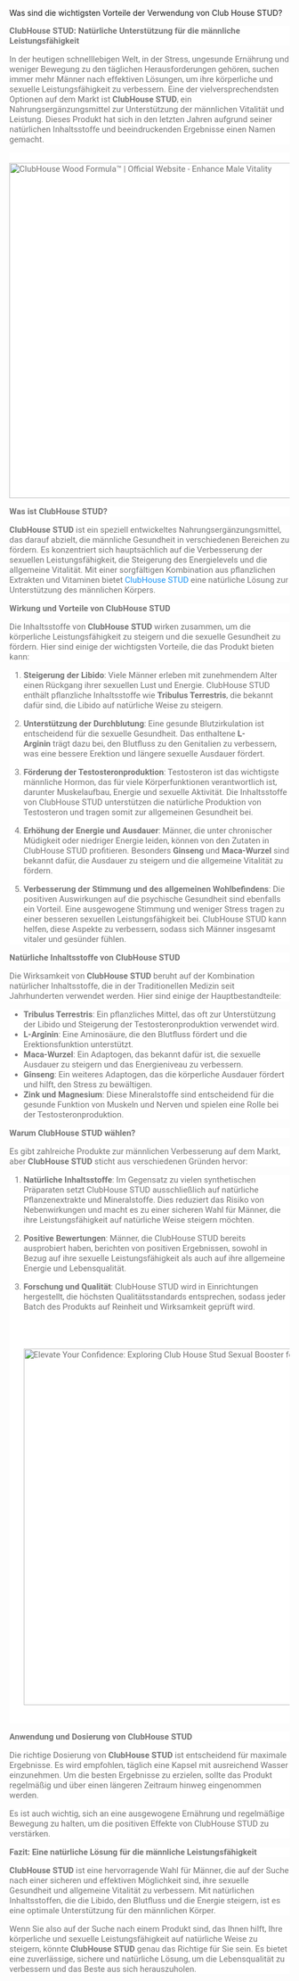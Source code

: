 Was sind die wichtigsten Vorteile der Verwendung von Club House STUD?
<p style="color: #757575; font-family: Roboto, sans-serif; font-size: 15px; font-style: normal; font-variant-ligatures: normal; font-variant-caps: normal; font-weight: 400; letter-spacing: normal; orphans: 2; text-align: start; text-indent: 0px; text-transform: none; widows: 2; word-spacing: 0px; -webkit-text-stroke-width: 0px; white-space: normal; background-color: #ffffff; text-decoration-thickness: initial; text-decoration-style: initial; text-decoration-color: initial;" data-end="344" data-start="263"><strong style="font-weight: bold;" data-end="344" data-start="263">ClubHouse STUD: Nat&uuml;rliche Unterst&uuml;tzung f&uuml;r die m&auml;nnliche Leistungsf&auml;higkeit</strong></p>
<p style="color: #757575; font-family: Roboto, sans-serif; font-size: 15px; font-style: normal; font-variant-ligatures: normal; font-variant-caps: normal; font-weight: 400; letter-spacing: normal; orphans: 2; text-align: start; text-indent: 0px; text-transform: none; widows: 2; word-spacing: 0px; -webkit-text-stroke-width: 0px; white-space: normal; background-color: #ffffff; text-decoration-thickness: initial; text-decoration-style: initial; text-decoration-color: initial;" data-end="903" data-start="346">In der heutigen schnelllebigen Welt, in der Stress, ungesunde Ern&auml;hrung und weniger Bewegung zu den t&auml;glichen Herausforderungen geh&ouml;ren, suchen immer mehr M&auml;nner nach effektiven L&ouml;sungen, um ihre k&ouml;rperliche und sexuelle Leistungsf&auml;higkeit zu verbessern. Eine der vielversprechendsten Optionen auf dem Markt ist&nbsp;<strong style="font-weight: bold;" data-end="676" data-start="658">ClubHouse STUD</strong>, ein Nahrungserg&auml;nzungsmittel zur Unterst&uuml;tzung der m&auml;nnlichen Vitalit&auml;t und Leistung. Dieses Produkt hat sich in den letzten Jahren aufgrund seiner nat&uuml;rlichen Inhaltsstoffe und beeindruckenden Ergebnisse einen Namen gemacht.</p>
<p style="color: #757575; font-family: Roboto, sans-serif; font-size: 15px; font-style: normal; font-variant-ligatures: normal; font-variant-caps: normal; font-weight: 400; letter-spacing: normal; orphans: 2; text-align: start; text-indent: 0px; text-transform: none; widows: 2; word-spacing: 0px; -webkit-text-stroke-width: 0px; white-space: normal; background-color: #ffffff; text-decoration-thickness: initial; text-decoration-style: initial; text-decoration-color: initial;" data-end="903" data-start="346">&nbsp;<img style="border: 0px; max-width: 100%; height: inherit;" src="https://woodformula.com/assets/images/wood.webp" alt="ClubHouse Wood Formula&trade; | Official Website - Enhance Male Vitality" width="602" height="640" /></p>
<p style="color: #757575; font-family: Roboto, sans-serif; font-size: 15px; font-style: normal; font-variant-ligatures: normal; font-variant-caps: normal; font-weight: 400; letter-spacing: normal; orphans: 2; text-align: start; text-indent: 0px; text-transform: none; widows: 2; word-spacing: 0px; -webkit-text-stroke-width: 0px; white-space: normal; background-color: #ffffff; text-decoration-thickness: initial; text-decoration-style: initial; text-decoration-color: initial;" data-end="932" data-start="905"><strong style="font-weight: bold;" data-end="932" data-start="905">Was ist ClubHouse STUD?</strong></p>
<p style="color: #757575; font-family: Roboto, sans-serif; font-size: 15px; font-style: normal; font-variant-ligatures: normal; font-variant-caps: normal; font-weight: 400; letter-spacing: normal; orphans: 2; text-align: start; text-indent: 0px; text-transform: none; widows: 2; word-spacing: 0px; -webkit-text-stroke-width: 0px; white-space: normal; background-color: #ffffff; text-decoration-thickness: initial; text-decoration-style: initial; text-decoration-color: initial;" data-end="1408" data-start="934"><strong style="font-weight: bold;" data-end="952" data-start="934">ClubHouse STUD</strong>&nbsp;ist ein speziell entwickeltes Nahrungserg&auml;nzungsmittel, das darauf abzielt, die m&auml;nnliche Gesundheit in verschiedenen Bereichen zu f&ouml;rdern. Es konzentriert sich haupts&auml;chlich auf die Verbesserung der sexuellen Leistungsf&auml;higkeit, die Steigerung des Energielevels und die allgemeine Vitalit&auml;t. Mit einer sorgf&auml;ltigen Kombination aus pflanzlichen Extrakten und Vitaminen bietet&nbsp;<a style="background: transparent; text-decoration: none; color: #2196f3;" href="https://clubhousestud.de/">ClubHouse STUD&nbsp;</a>eine nat&uuml;rliche L&ouml;sung zur Unterst&uuml;tzung des m&auml;nnlichen K&ouml;rpers.</p>
<p style="color: #757575; font-family: Roboto, sans-serif; font-size: 15px; font-style: normal; font-variant-ligatures: normal; font-variant-caps: normal; font-weight: 400; letter-spacing: normal; orphans: 2; text-align: start; text-indent: 0px; text-transform: none; widows: 2; word-spacing: 0px; -webkit-text-stroke-width: 0px; white-space: normal; background-color: #ffffff; text-decoration-thickness: initial; text-decoration-style: initial; text-decoration-color: initial;" data-end="1453" data-start="1410"><strong style="font-weight: bold;" data-end="1453" data-start="1410">Wirkung und Vorteile von ClubHouse STUD</strong></p>
<p style="color: #757575; font-family: Roboto, sans-serif; font-size: 15px; font-style: normal; font-variant-ligatures: normal; font-variant-caps: normal; font-weight: 400; letter-spacing: normal; orphans: 2; text-align: start; text-indent: 0px; text-transform: none; widows: 2; word-spacing: 0px; -webkit-text-stroke-width: 0px; white-space: normal; background-color: #ffffff; text-decoration-thickness: initial; text-decoration-style: initial; text-decoration-color: initial;" data-end="1674" data-start="1455">Die Inhaltsstoffe von&nbsp;<strong style="font-weight: bold;" data-end="1495" data-start="1477">ClubHouse STUD</strong>&nbsp;wirken zusammen, um die k&ouml;rperliche Leistungsf&auml;higkeit zu steigern und die sexuelle Gesundheit zu f&ouml;rdern. Hier sind einige der wichtigsten Vorteile, die das Produkt bieten kann:</p>
<ol style="color: #757575; font-family: Roboto, sans-serif; font-size: 15px; font-style: normal; font-variant-ligatures: normal; font-variant-caps: normal; font-weight: 400; letter-spacing: normal; orphans: 2; text-align: start; text-indent: 0px; text-transform: none; widows: 2; word-spacing: 0px; -webkit-text-stroke-width: 0px; white-space: normal; background-color: #ffffff; text-decoration-thickness: initial; text-decoration-style: initial; text-decoration-color: initial;" data-end="3226" data-start="1676">
<li data-end="1944" data-start="1676">
<p data-end="1944" data-start="1679"><strong style="font-weight: bold;" data-end="1704" data-start="1679">Steigerung der Libido</strong>: Viele M&auml;nner erleben mit zunehmendem Alter einen R&uuml;ckgang ihrer sexuellen Lust und Energie. ClubHouse STUD enth&auml;lt pflanzliche Inhaltsstoffe wie&nbsp;<strong style="font-weight: bold;" data-end="1874" data-start="1851">Tribulus Terrestris</strong>, die bekannt daf&uuml;r sind, die Libido auf nat&uuml;rliche Weise zu steigern.</p>
</li>
<li data-end="2216" data-start="1946">
<p data-end="2216" data-start="1949"><strong style="font-weight: bold;" data-end="1983" data-start="1949">Unterst&uuml;tzung der Durchblutung</strong>: Eine gesunde Blutzirkulation ist entscheidend f&uuml;r die sexuelle Gesundheit. Das enthaltene&nbsp;<strong style="font-weight: bold;" data-end="2088" data-start="2075">L-Arginin</strong>&nbsp;tr&auml;gt dazu bei, den Blutfluss zu den Genitalien zu verbessern, was eine bessere Erektion und l&auml;ngere sexuelle Ausdauer f&ouml;rdert.</p>
</li>
<li data-end="2557" data-start="2218">
<p data-end="2557" data-start="2221"><strong style="font-weight: bold;" data-end="2260" data-start="2221">F&ouml;rderung der Testosteronproduktion</strong>: Testosteron ist das wichtigste m&auml;nnliche Hormon, das f&uuml;r viele K&ouml;rperfunktionen verantwortlich ist, darunter Muskelaufbau, Energie und sexuelle Aktivit&auml;t. Die Inhaltsstoffe von ClubHouse STUD unterst&uuml;tzen die nat&uuml;rliche Produktion von Testosteron und tragen somit zur allgemeinen Gesundheit bei.</p>
</li>
<li data-end="2853" data-start="2559">
<p data-end="2853" data-start="2562"><strong style="font-weight: bold;" data-end="2599" data-start="2562">Erh&ouml;hung der Energie und Ausdauer</strong>: M&auml;nner, die unter chronischer M&uuml;digkeit oder niedriger Energie leiden, k&ouml;nnen von den Zutaten in ClubHouse STUD profitieren. Besonders&nbsp;<strong style="font-weight: bold;" data-end="2747" data-start="2736">Ginseng</strong>&nbsp;und&nbsp;<strong style="font-weight: bold;" data-end="2767" data-start="2752">Maca-Wurzel</strong>&nbsp;sind bekannt daf&uuml;r, die Ausdauer zu steigern und die allgemeine Vitalit&auml;t zu f&ouml;rdern.</p>
</li>
<li data-end="3226" data-start="2855">
<p data-end="3226" data-start="2858"><strong style="font-weight: bold;" data-end="2921" data-start="2858">Verbesserung der Stimmung und des allgemeinen Wohlbefindens</strong>: Die positiven Auswirkungen auf die psychische Gesundheit sind ebenfalls ein Vorteil. Eine ausgewogene Stimmung und weniger Stress tragen zu einer besseren sexuellen Leistungsf&auml;higkeit bei. ClubHouse STUD kann helfen, diese Aspekte zu verbessern, sodass sich M&auml;nner insgesamt vitaler und ges&uuml;nder f&uuml;hlen.</p>
</li>
</ol>
<p style="color: #757575; font-family: Roboto, sans-serif; font-size: 15px; font-style: normal; font-variant-ligatures: normal; font-variant-caps: normal; font-weight: 400; letter-spacing: normal; orphans: 2; text-align: start; text-indent: 0px; text-transform: none; widows: 2; word-spacing: 0px; -webkit-text-stroke-width: 0px; white-space: normal; background-color: #ffffff; text-decoration-thickness: initial; text-decoration-style: initial; text-decoration-color: initial;" data-end="3275" data-start="3228"><strong style="font-weight: bold;" data-end="3275" data-start="3228">Nat&uuml;rliche Inhaltsstoffe von ClubHouse STUD</strong></p>
<p style="color: #757575; font-family: Roboto, sans-serif; font-size: 15px; font-style: normal; font-variant-ligatures: normal; font-variant-caps: normal; font-weight: 400; letter-spacing: normal; orphans: 2; text-align: start; text-indent: 0px; text-transform: none; widows: 2; word-spacing: 0px; -webkit-text-stroke-width: 0px; white-space: normal; background-color: #ffffff; text-decoration-thickness: initial; text-decoration-style: initial; text-decoration-color: initial;" data-end="3480" data-start="3277">Die Wirksamkeit von&nbsp;<strong style="font-weight: bold;" data-end="3315" data-start="3297">ClubHouse STUD</strong>&nbsp;beruht auf der Kombination nat&uuml;rlicher Inhaltsstoffe, die in der Traditionellen Medizin seit Jahrhunderten verwendet werden. Hier sind einige der Hauptbestandteile:</p>
<ul style="color: #757575; font-family: Roboto, sans-serif; font-size: 15px; font-style: normal; font-variant-ligatures: normal; font-variant-caps: normal; font-weight: 400; letter-spacing: normal; orphans: 2; text-align: start; text-indent: 0px; text-transform: none; widows: 2; word-spacing: 0px; -webkit-text-stroke-width: 0px; white-space: normal; background-color: #ffffff; text-decoration-thickness: initial; text-decoration-style: initial; text-decoration-color: initial;" data-end="4133" data-start="3482">
<li data-end="3627" data-start="3482"><strong style="font-weight: bold;" data-end="3507" data-start="3484">Tribulus Terrestris</strong>: Ein pflanzliches Mittel, das oft zur Unterst&uuml;tzung der Libido und Steigerung der Testosteronproduktion verwendet wird.</li>
<li data-end="3726" data-start="3628"><strong style="font-weight: bold;" data-end="3643" data-start="3630">L-Arginin</strong>: Eine Aminos&auml;ure, die den Blutfluss f&ouml;rdert und die Erektionsfunktion unterst&uuml;tzt.</li>
<li data-end="3854" data-start="3727"><strong style="font-weight: bold;" data-end="3744" data-start="3729">Maca-Wurzel</strong>: Ein Adaptogen, das bekannt daf&uuml;r ist, die sexuelle Ausdauer zu steigern und das Energieniveau zu verbessern.</li>
<li data-end="3967" data-start="3855"><strong style="font-weight: bold;" data-end="3868" data-start="3857">Ginseng</strong>: Ein weiteres Adaptogen, das die k&ouml;rperliche Ausdauer f&ouml;rdert und hilft, den Stress zu bew&auml;ltigen.</li>
<li data-end="4133" data-start="3968"><strong style="font-weight: bold;" data-end="3992" data-start="3970">Zink und Magnesium</strong>: Diese Mineralstoffe sind entscheidend f&uuml;r die gesunde Funktion von Muskeln und Nerven und spielen eine Rolle bei der Testosteronproduktion.</li>
</ul>
<p style="color: #757575; font-family: Roboto, sans-serif; font-size: 15px; font-style: normal; font-variant-ligatures: normal; font-variant-caps: normal; font-weight: 400; letter-spacing: normal; orphans: 2; text-align: start; text-indent: 0px; text-transform: none; widows: 2; word-spacing: 0px; -webkit-text-stroke-width: 0px; white-space: normal; background-color: #ffffff; text-decoration-thickness: initial; text-decoration-style: initial; text-decoration-color: initial;" data-end="4167" data-start="4135"><strong style="font-weight: bold;" data-end="4167" data-start="4135">Warum ClubHouse STUD w&auml;hlen?</strong></p>
<p style="color: #757575; font-family: Roboto, sans-serif; font-size: 15px; font-style: normal; font-variant-ligatures: normal; font-variant-caps: normal; font-weight: 400; letter-spacing: normal; orphans: 2; text-align: start; text-indent: 0px; text-transform: none; widows: 2; word-spacing: 0px; -webkit-text-stroke-width: 0px; white-space: normal; background-color: #ffffff; text-decoration-thickness: initial; text-decoration-style: initial; text-decoration-color: initial;" data-end="4304" data-start="4169">Es gibt zahlreiche Produkte zur m&auml;nnlichen Verbesserung auf dem Markt, aber&nbsp;<strong style="font-weight: bold;" data-end="4263" data-start="4245">ClubHouse STUD</strong>&nbsp;sticht aus verschiedenen Gr&uuml;nden hervor:</p>
<ol style="color: #757575; font-family: Roboto, sans-serif; font-size: 15px; font-style: normal; font-variant-ligatures: normal; font-variant-caps: normal; font-weight: 400; letter-spacing: normal; orphans: 2; text-align: start; text-indent: 0px; text-transform: none; widows: 2; word-spacing: 0px; -webkit-text-stroke-width: 0px; white-space: normal; background-color: #ffffff; text-decoration-thickness: initial; text-decoration-style: initial; text-decoration-color: initial;" data-end="5066" data-start="4306">
<li data-end="4633" data-start="4306">
<p data-end="4633" data-start="4309"><strong style="font-weight: bold;" data-end="4337" data-start="4309">Nat&uuml;rliche Inhaltsstoffe</strong>: Im Gegensatz zu vielen synthetischen Pr&auml;paraten setzt ClubHouse STUD ausschlie&szlig;lich auf nat&uuml;rliche Pflanzenextrakte und Mineralstoffe. Dies reduziert das Risiko von Nebenwirkungen und macht es zu einer sicheren Wahl f&uuml;r M&auml;nner, die ihre Leistungsf&auml;higkeit auf nat&uuml;rliche Weise steigern m&ouml;chten.</p>
</li>
<li data-end="4864" data-start="4635">
<p data-end="4864" data-start="4638"><strong style="font-weight: bold;" data-end="4662" data-start="4638">Positive Bewertungen</strong>: M&auml;nner, die ClubHouse STUD bereits ausprobiert haben, berichten von positiven Ergebnissen, sowohl in Bezug auf ihre sexuelle Leistungsf&auml;higkeit als auch auf ihre allgemeine Energie und Lebensqualit&auml;t.</p>
</li>
<li data-end="5066" data-start="4866">
<p data-end="5066" data-start="4869"><strong style="font-weight: bold;" data-end="4895" data-start="4869">Forschung und Qualit&auml;t</strong>: ClubHouse STUD wird in Einrichtungen hergestellt, die h&ouml;chsten Qualit&auml;tsstandards entsprechen, sodass jeder Batch des Produkts auf Reinheit und Wirksamkeit gepr&uuml;ft wird.</p>
<p data-end="5066" data-start="4869">&nbsp;</p>
<p data-end="5066" data-start="4869">&nbsp;<img style="border: 0px; max-width: 100%; height: inherit;" src="https://custom-images.strikinglycdn.com/res/hrscywv4p/image/upload/c_limit,fl_lossy,h_9000,w_1200,f_auto,q_auto/16868776/980346_108971.png" alt="Elevate Your Confidence: Exploring Club House Stud Sexual Booster for Men  on Strikingly" width="640" height="433" /></p>
<p data-end="5066" data-start="4869">&nbsp;</p>
</li>
</ol>
<p style="color: #757575; font-family: Roboto, sans-serif; font-size: 15px; font-style: normal; font-variant-ligatures: normal; font-variant-caps: normal; font-weight: 400; letter-spacing: normal; orphans: 2; text-align: start; text-indent: 0px; text-transform: none; widows: 2; word-spacing: 0px; -webkit-text-stroke-width: 0px; white-space: normal; background-color: #ffffff; text-decoration-thickness: initial; text-decoration-style: initial; text-decoration-color: initial;" data-end="5114" data-start="5068"><strong style="font-weight: bold;" data-end="5114" data-start="5068">Anwendung und Dosierung von ClubHouse STUD</strong></p>
<p style="color: #757575; font-family: Roboto, sans-serif; font-size: 15px; font-style: normal; font-variant-ligatures: normal; font-variant-caps: normal; font-weight: 400; letter-spacing: normal; orphans: 2; text-align: start; text-indent: 0px; text-transform: none; widows: 2; word-spacing: 0px; -webkit-text-stroke-width: 0px; white-space: normal; background-color: #ffffff; text-decoration-thickness: initial; text-decoration-style: initial; text-decoration-color: initial;" data-end="5406" data-start="5116">Die richtige Dosierung von&nbsp;<strong style="font-weight: bold;" data-end="5161" data-start="5143">ClubHouse STUD</strong>&nbsp;ist entscheidend f&uuml;r maximale Ergebnisse. Es wird empfohlen, t&auml;glich eine Kapsel mit ausreichend Wasser einzunehmen. Um die besten Ergebnisse zu erzielen, sollte das Produkt regelm&auml;&szlig;ig und &uuml;ber einen l&auml;ngeren Zeitraum hinweg eingenommen werden.</p>
<p style="color: #757575; font-family: Roboto, sans-serif; font-size: 15px; font-style: normal; font-variant-ligatures: normal; font-variant-caps: normal; font-weight: 400; letter-spacing: normal; orphans: 2; text-align: start; text-indent: 0px; text-transform: none; widows: 2; word-spacing: 0px; -webkit-text-stroke-width: 0px; white-space: normal; background-color: #ffffff; text-decoration-thickness: initial; text-decoration-style: initial; text-decoration-color: initial;" data-end="5558" data-start="5408">Es ist auch wichtig, sich an eine ausgewogene Ern&auml;hrung und regelm&auml;&szlig;ige Bewegung zu halten, um die positiven Effekte von ClubHouse STUD zu verst&auml;rken.</p>
<p style="color: #757575; font-family: Roboto, sans-serif; font-size: 15px; font-style: normal; font-variant-ligatures: normal; font-variant-caps: normal; font-weight: 400; letter-spacing: normal; orphans: 2; text-align: start; text-indent: 0px; text-transform: none; widows: 2; word-spacing: 0px; -webkit-text-stroke-width: 0px; white-space: normal; background-color: #ffffff; text-decoration-thickness: initial; text-decoration-style: initial; text-decoration-color: initial;" data-end="5630" data-start="5560"><strong style="font-weight: bold;" data-end="5630" data-start="5560">Fazit: Eine nat&uuml;rliche L&ouml;sung f&uuml;r die m&auml;nnliche Leistungsf&auml;higkeit</strong></p>
<p style="color: #757575; font-family: Roboto, sans-serif; font-size: 15px; font-style: normal; font-variant-ligatures: normal; font-variant-caps: normal; font-weight: 400; letter-spacing: normal; orphans: 2; text-align: start; text-indent: 0px; text-transform: none; widows: 2; word-spacing: 0px; -webkit-text-stroke-width: 0px; white-space: normal; background-color: #ffffff; text-decoration-thickness: initial; text-decoration-style: initial; text-decoration-color: initial;" data-end="5976" data-start="5632"><strong style="font-weight: bold;" data-end="5650" data-start="5632">ClubHouse STUD</strong>&nbsp;ist eine hervorragende Wahl f&uuml;r M&auml;nner, die auf der Suche nach einer sicheren und effektiven M&ouml;glichkeit sind, ihre sexuelle Gesundheit und allgemeine Vitalit&auml;t zu verbessern. Mit nat&uuml;rlichen Inhaltsstoffen, die die Libido, den Blutfluss und die Energie steigern, ist es eine optimale Unterst&uuml;tzung f&uuml;r den m&auml;nnlichen K&ouml;rper.</p>
<p style="color: #757575; font-family: Roboto, sans-serif; font-size: 15px; font-style: normal; font-variant-ligatures: normal; font-variant-caps: normal; font-weight: 400; letter-spacing: normal; orphans: 2; text-align: start; text-indent: 0px; text-transform: none; widows: 2; word-spacing: 0px; -webkit-text-stroke-width: 0px; white-space: normal; background-color: #ffffff; text-decoration-thickness: initial; text-decoration-style: initial; text-decoration-color: initial;" data-end="6323" data-start="5978">Wenn Sie also auf der Suche nach einem Produkt sind, das Ihnen hilft, Ihre k&ouml;rperliche und sexuelle Leistungsf&auml;higkeit auf nat&uuml;rliche Weise zu steigern, k&ouml;nnte&nbsp;<strong style="font-weight: bold;" data-end="6156" data-start="6138">ClubHouse STUD</strong>&nbsp;genau das Richtige f&uuml;r Sie sein. Es bietet eine zuverl&auml;ssige, sichere und nat&uuml;rliche L&ouml;sung, um die Lebensqualit&auml;t zu verbessern und das Beste aus sich herauszuholen.</p>
